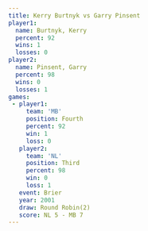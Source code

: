 ```yaml
---
title: Kerry Burtnyk vs Garry Pinsent
player1:              
  name: Burtnyk, Kerry
  percent: 92         
  wins: 1             
  losses: 0           
player2:              
  name: Pinsent, Garry
  percent: 98         
  wins: 0             
  losses: 1           
games:
 - player1:          
     team: 'MB'      
     position: Fourth
     percent: 92     
     win: 1          
     loss: 0         
   player2:         
     team: 'NL'     
     position: Third
     percent: 98    
     win: 0         
     loss: 1        
   event: Brier        
   year: 2001          
   draw: Round Robin(2)
   score: NL 5 - MB 7  
---
```

